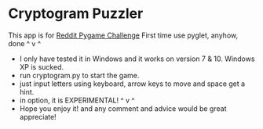 # Cryptogram Puzzler

This app is for [Reddit Pygame Challenge](https://www.reddit.com/r/pygame/comments/59de3x/challenge_cryptogram_puzzler/)
First time use pyglet, anyhow, done ^ v ^
  - I only have tested it in Windows and it works on version 7 & 10. Windows XP is sucked.
  - run cryptogram.py to start the game.
  - just input letters using keyboard, arrow keys to move and space get a hint.
  - in option, it is EXPERIMENTAL! ^ v ^
  - Hope you enjoy it! and any comment and advice would be great appreciate!


